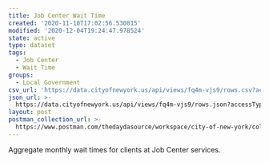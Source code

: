 ```yaml
---
title: Job Center Wait Time
created: '2020-11-10T17:02:56.530815'
modified: '2020-12-04T19:24:47.978524'
state: active
type: dataset
tags:
  - Job Center
  - Wait Time
groups:
  - Local Government
csv_url: 'https://data.cityofnewyork.us/api/views/fq4m-vjs9/rows.csv?accessType=DOWNLOAD'
json_url: >-
  https://data.cityofnewyork.us/api/views/fq4m-vjs9/rows.json?accessType=DOWNLOAD
layout: post
postman_collection_url: >-
  https://www.postman.com/thedaydasource/workspace/city-of-new-york/collection/15909983-1cd0992a-e11b-44b6-88f3-bf56f2222941
---
```

Aggregate monthly wait times for clients at Job Center services.
